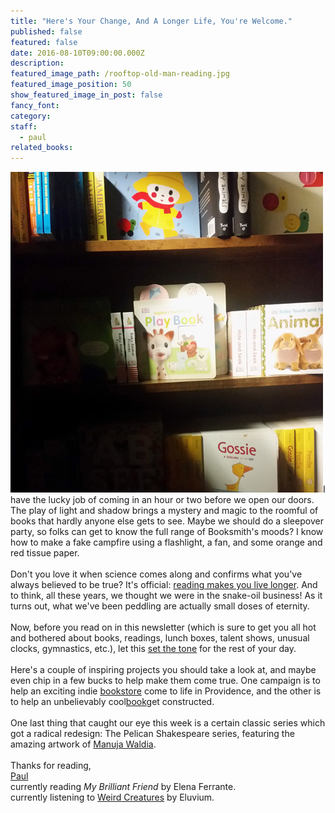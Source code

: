 ```yaml
---
title: "Here's Your Change, And A Longer Life, You're Welcome."
published: false
featured: false
date: 2016-08-10T09:00:00.000Z
description:
featured_image_path: /rooftop-old-man-reading.jpg
featured_image_position: 50
show_featured_image_in_post: false
fancy_font:
category:
staff:
  - paul
related_books:
---
```



![](/uploads/versions/081016---x----500-513x---.jpg)I have the lucky job of coming in an hour or two before we open our doors. The play of light and shadow brings a mystery and magic to the roomful of books that hardly anyone else gets to see. Maybe we should do a sleepover party, so folks can get to know the full range of Booksmith's moods? I know how to make a fake campfire using a flashlight, a fan, and some orange and red tissue paper.
<br>
<br>Don't you love it when science comes along and confirms what you've always believed to be true? It's official: [reading makes you live longer](http://well.blogs.nytimes.com/2016/08/03/read-books-live-longer/?_r=0). And to think, all these years, we thought we were in the snake-oil business! As it turns out, what we've been peddling are actually small doses of eternity.
<br>
<br>Now, before you read on in this newsletter (which is sure to get you all hot and bothered about books, readings, lunch boxes, talent shows, unusual clocks, gymnastics, etc.), let this [set the tone](https://www.youtube.com/watch?v=RdCutpuUrX4) for the rest of your day.
<br>
<br>Here's a couple of inspiring projects you should take a look at, and maybe even chip in a few bucks to help make them come true. One campaign is to help an exciting indie [bookstore](https://riffraffpvd.squarespace.com/community-lending/) come to life in Providence, and the other is to help an unbelievably cool[book](http://www.thisiscolossal.com/2016/08/wooden-puzzle-book/)get constructed.
<br>
<br>One last thing that caught our eye this week is a certain classic series which got a radical redesign: The Pelican Shakespeare series, featuring the amazing artwork of [Manuja Waldia](http://www.manujawaldia.com/#/penguin-shakespeare/).
<br>
<br>Thanks for reading,
<br>[Paul](http://www.ptpainter.com/)
<br>currently reading *My Brilliant Friend* by Elena Ferrante.
<br>currently listening to [Weird Creatures](https://www.youtube.com/watch?v=i9s5vJ5qSPQ) by Eluvium.
